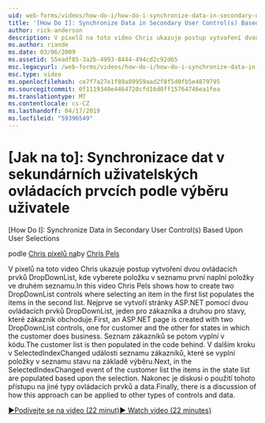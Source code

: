 ```yaml
---
uid: web-forms/videos/how-do-i/how-do-i-synchronize-data-in-secondary-user-controls-based-upon-user-selections
title: '[How Do I]: Synchronize Data in Secondary User Control(s) Based Upon User Selections | Microsoft Docs'
author: rick-anderson
description: V pixelů na toto video Chris ukazuje postup vytvoření dvou ovládacích prvků DropDownList, kde vyberete položku v seznamu první naplní položky ve druhém seznamu. Firs...
ms.author: riande
ms.date: 03/06/2009
ms.assetid: 55eadf85-3a2b-4993-8444-494cd2c92d65
msc.legacyurl: /web-forms/videos/how-do-i/how-do-i-synchronize-data-in-secondary-user-controls-based-upon-user-selections
msc.type: video
ms.openlocfilehash: ce7f7a27e1f89a89959aad2f8f5d0fb5e4879795
ms.sourcegitcommit: 0f1119340e4464720cfd16d0ff15764746ea1fea
ms.translationtype: MT
ms.contentlocale: cs-CZ
ms.lasthandoff: 04/17/2019
ms.locfileid: "59396549"
---
```

# <a name="how-do-i-synchronize-data-in-secondary-user-controls-based-upon-user-selections"></a>[Jak na to]: Synchronizace dat v sekundárních uživatelských ovládacích prvcích podle výběru uživatele
[How Do I]: Synchronize Data in Secondary User Control(s) Based Upon User Selections

<span data-ttu-id="ab3a1-104">podle [Chris pixelů na](https://twitter.com/chrispels)</span><span class="sxs-lookup"><span data-stu-id="ab3a1-104">by [Chris Pels](https://twitter.com/chrispels)</span></span>

<span data-ttu-id="ab3a1-105">V pixelů na toto video Chris ukazuje postup vytvoření dvou ovládacích prvků DropDownList, kde vyberete položku v seznamu první naplní položky ve druhém seznamu.</span><span class="sxs-lookup"><span data-stu-id="ab3a1-105">In this video Chris Pels shows how to create two DropDownList controls where selecting an item in the first list populates the items in the second list.</span></span> <span data-ttu-id="ab3a1-106">Nejprve se vytvoří stránky ASP.NET pomocí dvou ovládacích prvků DropDownList, jeden pro zákazníka a druhou pro stavy, které zákazník obchoduje.</span><span class="sxs-lookup"><span data-stu-id="ab3a1-106">First, an ASP.NET page is created with two DropDownList controls, one for customer and the other for states in which the customer does business.</span></span> <span data-ttu-id="ab3a1-107">Seznam zákazníků se potom vyplní v kódu.</span><span class="sxs-lookup"><span data-stu-id="ab3a1-107">The customer list is then populated in the code behind.</span></span> <span data-ttu-id="ab3a1-108">V dalším kroku v SelectedIndexChanged události seznamu zákazníků, které se vyplní položky v seznamu stavu na základě výběru.</span><span class="sxs-lookup"><span data-stu-id="ab3a1-108">Next, in the SelectedIndexChanged event of the customer list the items in the state list are populated based upon the selection.</span></span> <span data-ttu-id="ab3a1-109">Nakonec je diskusi o použití tohoto přístupu na jiné typy ovládacích prvků a data.</span><span class="sxs-lookup"><span data-stu-id="ab3a1-109">Finally, there is a discussion of how this approach can be applied to other types of controls and data.</span></span>

[<span data-ttu-id="ab3a1-110">&#9654;Podívejte se na video (22 minut)</span><span class="sxs-lookup"><span data-stu-id="ab3a1-110">&#9654; Watch video (22 minutes)</span></span>](https://channel9.msdn.com/Blogs/ASP-NET-Site-Videos/how-do-i-synchronize-data-in-secondary-user-controls-based-upon-user-selections)
